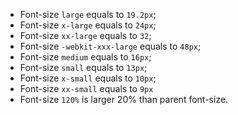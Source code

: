 - Font-size  `large` equals to `19.2px`;
-  Font-size  `x-large` equals to `24px`;
- Font-size `xx-large` equals to `32`;
- Font-size `-webkit-xxx-large` equals to `48px`;
- Font-size  `medium` equals to `16px`;
-  Font-size  `small` equals to `13px`;
- Font-size  `x-small` equals to `10px`;
- Font-size  `xx-small` equals to `9px`
- Font-size `120%` is  larger 20% than parent font-size.